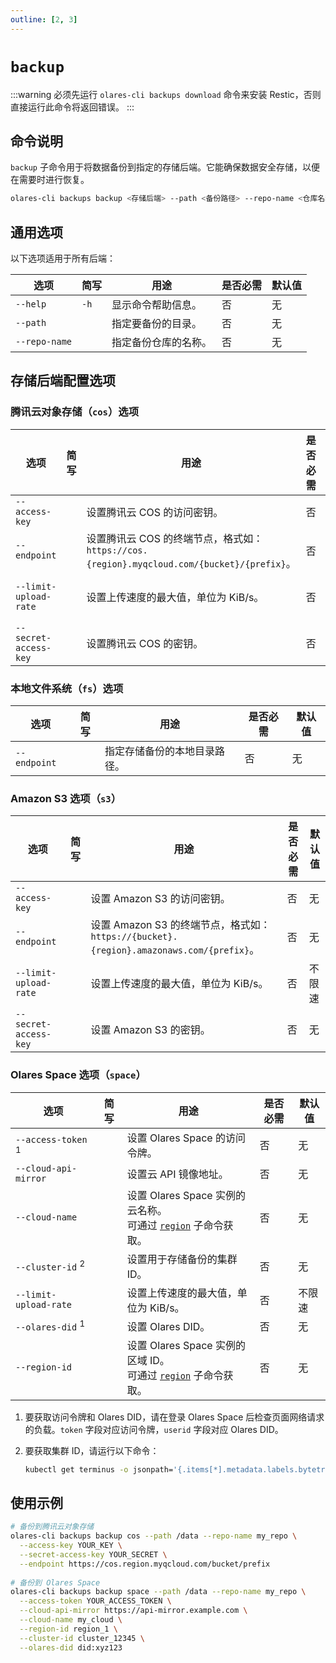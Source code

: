 ```yaml
---
outline: [2, 3]
---
```

# `backup`
:::warning
必须先运行 `olares-cli backups download` 命令来安装 Restic，否则直接运行此命令将返回错误。
:::
## 命令说明
`backup` 子命令用于将数据备份到指定的存储后端。它能确保数据安全存储，以便在需要时进行恢复。

```bash
olares-cli backups backup <存储后端> --path <备份路径> --repo-name <仓库名称> [选项]
```

## 通用选项
以下选项适用于所有后端：

| 选项          | 简写   | 用途           | 是否必需 | 默认值 |
|---------------|------|----------------|----------|--------|
| `--help`      | `-h` | 显示命令帮助信息。   | 否       | 无     |
| `--path`      |      | 指定要备份的目录。   | 否       | 无     |
| `--repo-name` |      | 指定备份仓库的名称。 | 否       | 无     |

## 存储后端配置选项
### 腾讯云对象存储（`cos`）选项

| 选项                  | 简写 | 用途                                                                         | 是否必需 | 默认值   |
|-----------------------|----|------------------------------------------------------------------------------|----------|----------|
| `--access-key`        |    | 设置腾讯云 COS 的访问密钥。                                                            | 否       | 无       |
| `--endpoint`          |    | 设置腾讯云 COS 的终端节点，格式如：`https://cos.{region}.myqcloud.com/{bucket}/{prefix}`。 | 否       | 无       |
| `--limit-upload-rate` |    | 设置上传速度的最大值，单位为 KiB/s。                                                       | 否       | 不限速   |
| `--secret-access-key` |    | 设置腾讯云 COS 的密钥。                                                          | 否       | 无       |

### 本地文件系统（`fs`）选项

| 选项         | 简写 | 用途               | 是否必需 | 默认值 |
|--------------|----|--------------------|----------|--------|
| `--endpoint` |    | 指定存储备份的本地目录路径。 | 否       | 无     |

### Amazon S3 选项（`s3`）

| 选项                  | 简写 | 用途                                                                         | 是否必需 | 默认值   |
|-----------------------|----|------------------------------------------------------------------------------|----------|----------|
| `--access-key`        |    | 设置 Amazon S3 的访问密钥。                                                        | 否       | 无       |
| `--endpoint`          |    | 设置 Amazon S3 的终端节点，格式如：`https://{bucket}.{region}.amazonaws.com/{prefix}`。 | 否       | 无       |
| `--limit-upload-rate` |    | 设置上传速度的最大值，单位为 KiB/s。                                                       | 否       | 不限速   |
| `--secret-access-key` |    | 设置 Amazon S3 的密钥。                                                          | 否       | 无       |

### Olares Space 选项（`space`）

| 选项                          | 简写 | 用途                                                                  | 是否必需 | 默认值   |
|-------------------------------|----|---------------------------------------------------------------------|----------|----------|
| `--access-token` <sup>1</sup> |    | 设置 Olares Space 的访问令牌。                                              | 否       | 无       |
| `--cloud-api-mirror`          |    | 设置云 API 镜像地址。                                                       | 否       | 无       |
| `--cloud-name`                |    | 设置 Olares Space 实例的云名称。<br/> 可通过 [`region`](./backups-region.md) 子命令获取。       | 否       | 无       |
| `--cluster-id` <sup>2</sup>   |    | 设置用于存储备份的集群 ID。                                                     | 否       | 无       |
| `--limit-upload-rate`         |    | 设置上传速度的最大值，单位为 KiB/s。                                            | 否       | 不限速   |
| `--olares-did` <sup>1</sup>   |    | 设置 Olares DID。                                                      | 否       | 无       |
| `--region-id`                 |    | 设置 Olares Space 实例的区域 ID。<br/> 可通过 [`region`](./backups-region.md) 子命令获取。 | 否       | 无       |

1. 要获取访问令牌和 Olares DID，请在登录 Olares Space 后检查页面网络请求的负载。`token` 字段对应访问令牌，`userid` 字段对应 Olares DID。

2. 要获取集群 ID，请运行以下命令：
   ```bash
   kubectl get terminus -o jsonpath='{.items[*].metadata.labels.bytetrade\.io/cluster-id}'
   ```
## 使用示例
```bash
# 备份到腾讯云对象存储
olares-cli backups backup cos --path /data --repo-name my_repo \
  --access-key YOUR_KEY \
  --secret-access-key YOUR_SECRET \
  --endpoint https://cos.region.myqcloud.com/bucket/prefix
  
# 备份到 Olares Space
olares-cli backups backup space --path /data --repo-name my_repo \
  --access-token YOUR_ACCESS_TOKEN \
  --cloud-api-mirror https://api-mirror.example.com \
  --cloud-name my_cloud \
  --region-id region_1 \
  --cluster-id cluster_12345 \
  --olares-did did:xyz123
```
